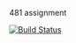 481 assignment

[![Build Status](https://travis-ci.com/irmakaksaray/myDemoApp.svg?branch=main)](https://travis-ci.com/irmakaksaray/myDemoApp)
